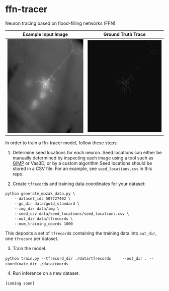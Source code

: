 # ffn-tracer
Neuron tracing based on flood-filling networks (FFN)

Example Input Image             |  Ground Truth Trace
:-------------------------:|:-------------------------:
![example neuron](./img/tfrecord_image_raw.jpg)  |  ![example neuron](./img/tfrecord_image_label.jpg)

In order to train a ffn-tracer model, follow these steps:

1. Determine seed locations for each neuron. Seed locations can either be manually determined by inspecting each image using a tool such as [GIMP](https://www.gimp.org/) or Vaa3D, or by a custom algorithm Seed locations should be stored in a CSV file. For an example, see `seed_locations.csv` in this repo.

2. Create `tfrecord`s and training data coordinates for your dataset:

``` 
python generate_mozak_data.py \
    --dataset_ids 507727402 \
    --gs_dir data/gold_standard \
    --img_dir data/img \
    --seed_csv data/seed_locations/seed_locations.csv \
    --out_dir data/tfrecords \
    --num_training_coords 1000
```

This deposits a set of `tfrecord`s containing the training data into `out_dir`, one `tfrecord` per dataset.


3. Train the model.

```python train.py --tfrecord_dir ./data/tfrecords     --out_dir . --coordinate_dir ./data/coords```

4. Run inference on a new dataset.

`[coming soon]`